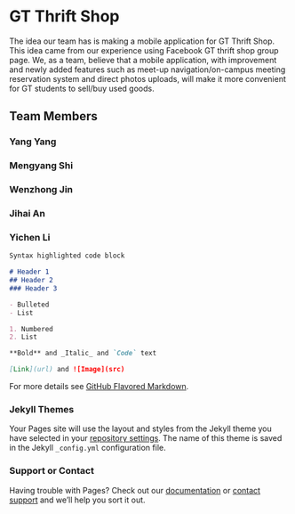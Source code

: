 # GT Thrift Shop

The idea our team has is making a mobile application for GT Thrift Shop. This idea came from our experience using Facebook GT thrift shop group page. We, as a team, believe that a mobile application, with improvement and newly added features such as meet-up navigation/on-campus meeting reservation system and direct photos uploads, will make it more convenient for GT students to sell/buy used goods. 

## Team Members

### Yang Yang

### Mengyang Shi

### Wenzhong Jin

### Jihai An

### Yichen Li



```markdown
Syntax highlighted code block

# Header 1
## Header 2
### Header 3

- Bulleted
- List

1. Numbered
2. List

**Bold** and _Italic_ and `Code` text

[Link](url) and ![Image](src)
```

For more details see [GitHub Flavored Markdown](https://guides.github.com/features/mastering-markdown/).

### Jekyll Themes

Your Pages site will use the layout and styles from the Jekyll theme you have selected in your [repository settings](https://github.com/WenzhongJin/GT-Thrift-Shop/settings). The name of this theme is saved in the Jekyll `_config.yml` configuration file.

### Support or Contact

Having trouble with Pages? Check out our [documentation](https://help.github.com/categories/github-pages-basics/) or [contact support](https://github.com/contact) and we’ll help you sort it out.
